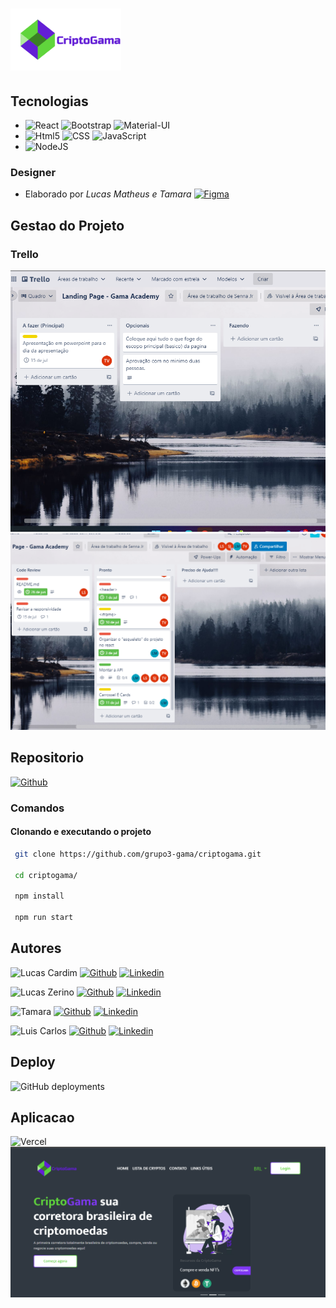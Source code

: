 # ![Logo](./src/Assets/images/logoname.png)

## Tecnologias 

 - ![React](https://img.shields.io/badge/React-20232A?style=for-the-badge&logo=react&logoColor=61DAFB) ![Bootstrap](https://img.shields.io/badge/Bootstrap-563D7C?style=for-the-badge&logo=bootstrap&logoColor=white) ![Material-UI](https://img.shields.io/badge/Material--UI-0081CB?style=for-the-badge&logo=material-ui&logoColor=white)
 - ![Html5](https://img.shields.io/badge/HTML5-E34F26?style=for-the-badge&logo=html5&logoColor=white) ![CSS](https://img.shields.io/badge/CSS3-1572B6?style=for-the-badge&logo=css3&logoColor=white) ![JavaScript](	https://img.shields.io/badge/JavaScript-F7DF1E?style=for-the-badge&logo=javascript&logoColor=black)
 - ![NodeJS](https://img.shields.io/badge/Node.js-43853D?style=for-the-badge&logo=node.js&logoColor=white)
  

  ### Designer

  - Elaborado por *Lucas Matheus e Tamara*
   [![Figma](https://img.shields.io/badge/Figma-F24E1E?style=for-the-badge&logo=figma&logoColor=white)](https://www.figma.com/file/lvUHlLU4aFjhgKcwTcSmR9/Untitled?node-id=1%3A2)

## Gestao do Projeto

### Trello

 ![trello1](./src/Assets/readme/trello1.png)
 ![trello2](./src/Assets/readme/trello2.png)

## Repositorio

  [![Github](https://img.shields.io/badge/GitHub-100000?style=for-the-badge&logo=github&logoColor=white)](https://github.com/grupo3-gama/criptogama.git)

### Comandos

#### Clonando e executando o projeto

```bash
 git clone https://github.com/grupo3-gama/criptogama.git

 cd criptogama/

 npm install

 npm run start 
```

## Autores

 ![Lucas Cardim](https://img.shields.io/badge/Dev-%20Lucas%20Cardim-lightgrey?style=for-the-badge&logo=appveyor)  [![Github](https://img.shields.io/badge/GitHub-100000?style=for-the-badge&logo=github&logoColor=white)](https://www.github.com/LucasCardim) [![Linkedin](https://img.shields.io/badge/LinkedIn-0077B5?style=for-the-badge&logo=linkedin&logoColor=white)](https://www.linkedin.com/in/lucascardim)

 ![Lucas Zerino](https://img.shields.io/badge/Dev-%20Lucas%20Matheus%20Zerino-lightgrey?style=for-the-badge&logo=appveyor) [![Github](https://img.shields.io/badge/GitHub-100000?style=for-the-badge&logo=github&logoColor=white)](https://www.github.com/LucasZerino) [![Linkedin](https://img.shields.io/badge/LinkedIn-0077B5?style=for-the-badge&logo=linkedin&logoColor=white)](https://www.linkedin.com/in/lucascardim)

 ![Tamara](https://img.shields.io/badge/Dev-Tamara%20A%20F%20Vieira-lightgrey?style=for-the-badge&logo=appveyor) [![Github](https://img.shields.io/badge/GitHub-100000?style=for-the-badge&logo=github&logoColor=white)](https://www.github.com/tamaraafvieira) [![Linkedin](https://img.shields.io/badge/LinkedIn-0077B5?style=for-the-badge&logo=linkedin&logoColor=white)](https://www.linkedin.com/in/tamaraafvieira)  

  ![Luis Carlos](https://img.shields.io/badge/Dev-Luis%20Carlos%20Silva-lightgrey?style=for-the-badge&logo=appveyor) [![Github](https://img.shields.io/badge/GitHub-100000?style=for-the-badge&logo=github&logoColor=white)](https://www.github.com/luisroxis) [![Linkedin](https://img.shields.io/badge/LinkedIn-0077B5?style=for-the-badge&logo=linkedin&logoColor=white)](https://www.linkedin.com/in/luiscroxis)  



## Deploy

![GitHub deployments](https://img.shields.io/github/deployments/grupo3-gama/criptogama/Production%20%E2%80%93%20criptogama?style=for-the-badge)

## Aplicacao

 ![Vercel](https://img.shields.io/badge/Vercel-000000?style=for-the-badge&logo=vercel&logoColor=white)
 [![crypto03](./src/Assets/readme/landing.png)](https://criptogama-zeta.vercel.app/)